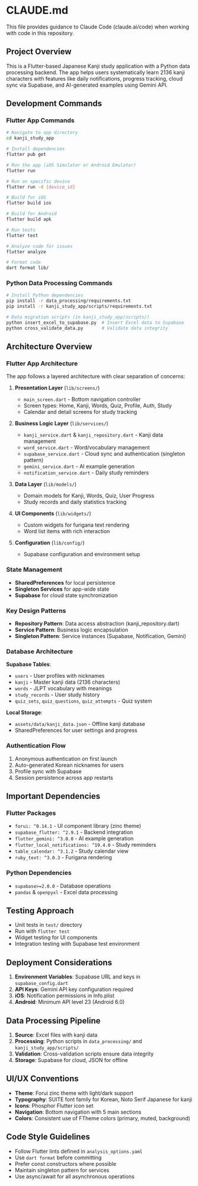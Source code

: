 # CLAUDE.md

This file provides guidance to Claude Code (claude.ai/code) when working with code in this repository.

## Project Overview

This is a Flutter-based Japanese Kanji study application with a Python data processing backend. The app helps users systematically learn 2136 kanji characters with features like daily notifications, progress tracking, cloud sync via Supabase, and AI-generated examples using Gemini API.

## Development Commands

### Flutter App Commands
```bash
# Navigate to app directory
cd kanji_study_app

# Install dependencies
flutter pub get

# Run the app (iOS Simulator or Android Emulator)
flutter run

# Run on specific device
flutter run -d [device_id]

# Build for iOS
flutter build ios

# Build for Android
flutter build apk

# Run tests
flutter test

# Analyze code for issues
flutter analyze

# Format code
dart format lib/
```

### Python Data Processing Commands
```bash
# Install Python dependencies
pip install -r data_processing/requirements.txt
pip install -r kanji_study_app/scripts/requirements.txt

# Data migration scripts (in kanji_study_app/scripts/)
python insert_excel_to_supabase.py  # Insert Excel data to Supabase
python cross_validate_data.py       # Validate data integrity
```

## Architecture Overview

### Flutter App Architecture

The app follows a layered architecture with clear separation of concerns:

1. **Presentation Layer** (`lib/screens/`)
   - `main_screen.dart` - Bottom navigation controller
   - Screen types: Home, Kanji, Words, Quiz, Profile, Auth, Study
   - Calendar and detail screens for study tracking

2. **Business Logic Layer** (`lib/services/`)
   - `kanji_service.dart` & `kanji_repository.dart` - Kanji data management
   - `word_service.dart` - Word/vocabulary management  
   - `supabase_service.dart` - Cloud sync and authentication (singleton pattern)
   - `gemini_service.dart` - AI example generation
   - `notification_service.dart` - Daily study reminders

3. **Data Layer** (`lib/models/`)
   - Domain models for Kanji, Words, Quiz, User Progress
   - Study records and daily statistics tracking

4. **UI Components** (`lib/widgets/`)
   - Custom widgets for furigana text rendering
   - Word list items with rich interaction

5. **Configuration** (`lib/config/`)
   - Supabase configuration and environment setup

### State Management
- **SharedPreferences** for local persistence
- **Singleton Services** for app-wide state
- **Supabase** for cloud state synchronization

### Key Design Patterns
- **Repository Pattern**: Data access abstraction (kanji_repository.dart)
- **Service Pattern**: Business logic encapsulation
- **Singleton Pattern**: Service instances (Supabase, Notification, Gemini)

### Database Architecture

**Supabase Tables**:
- `users` - User profiles with nicknames
- `kanji` - Master kanji data (2136 characters)
- `words` - JLPT vocabulary with meanings
- `study_records` - User study history
- `quiz_sets`, `quiz_questions`, `quiz_attempts` - Quiz system

**Local Storage**:
- `assets/data/kanji_data.json` - Offline kanji database
- SharedPreferences for user settings and progress

### Authentication Flow
1. Anonymous authentication on first launch
2. Auto-generated Korean nicknames for users
3. Profile sync with Supabase
4. Session persistence across app restarts

## Important Dependencies

### Flutter Packages
- `forui: ^0.14.1` - UI component library (zinc theme)
- `supabase_flutter: ^2.9.1` - Backend integration
- `flutter_gemini: ^3.0.0` - AI example generation
- `flutter_local_notifications: ^19.4.0` - Study reminders
- `table_calendar: ^3.1.2` - Study calendar view
- `ruby_text: ^3.0.3` - Furigana rendering

### Python Dependencies
- `supabase>=2.0.0` - Database operations
- `pandas` & `openpyxl` - Excel data processing

## Testing Approach

- Unit tests in `test/` directory
- Run with `flutter test`
- Widget testing for UI components
- Integration testing with Supabase test environment

## Deployment Considerations

1. **Environment Variables**: Supabase URL and keys in `supabase_config.dart`
2. **API Keys**: Gemini API key configuration required
3. **iOS**: Notification permissions in Info.plist
4. **Android**: Minimum API level 23 (Android 6.0)

## Data Processing Pipeline

1. **Source**: Excel files with kanji data
2. **Processing**: Python scripts in `data_processing/` and `kanji_study_app/scripts/`
3. **Validation**: Cross-validation scripts ensure data integrity
4. **Storage**: Supabase for cloud, JSON for offline

## UI/UX Conventions

- **Theme**: Forui zinc theme with light/dark support
- **Typography**: SUITE font family for Korean, Noto Serif Japanese for kanji
- **Icons**: Phosphor Flutter icon set
- **Navigation**: Bottom navigation with 5 main sections
- **Colors**: Consistent use of FTheme colors (primary, muted, background)

## Code Style Guidelines

- Follow Flutter lints defined in `analysis_options.yaml`
- Use `dart format` before committing
- Prefer const constructors where possible
- Maintain singleton pattern for services
- Use async/await for all asynchronous operations